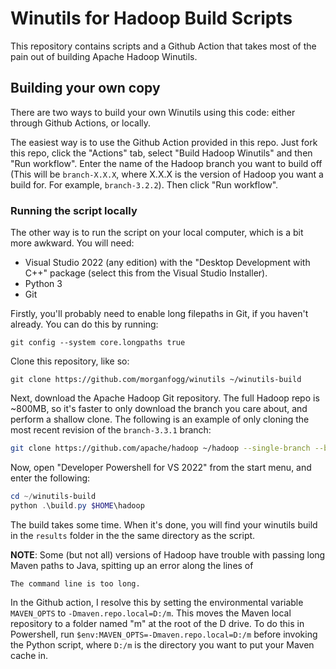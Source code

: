 # Winutils for Hadoop Build Scripts

This repository contains scripts and a Github Action that takes most of the pain out of building 
Apache Hadoop Winutils.

## Building your own copy

There are two ways to build your own Winutils using this code: either through Github Actions, or 
locally.

The easiest way is to use the Github Action provided in this repo. Just fork this repo, click the 
"Actions" tab, select "Build Hadoop Winutils" and then "Run workflow". Enter the name of the Hadoop 
branch you want to build off (This will be `branch-X.X.X`, where X.X.X is the version of Hadoop you 
want a build for. For example, `branch-3.2.2`). Then click "Run workflow".

### Running the script locally

The other way is to run the script on your local computer, which is a bit more awkward. You will need:

- Visual Studio 2022 (any edition) with the "Desktop Development with C++" package (select this from 
  the Visual Studio Installer).
- Python 3
- Git

Firstly, you'll probably need to enable long filepaths in Git, if you haven't already. You can do
this by running:

```
git config --system core.longpaths true
```

Clone this repository, like so:

```
git clone https://github.com/morganfogg/winutils ~/winutils-build
```

Next, download the Apache Hadoop Git repository. The full Hadoop repo is ~800MB, so it's faster to
only download the branch you care about, and perform a shallow clone. The following is an example
of only cloning the most recent revision of the `branch-3.3.1` branch:

```bash
git clone https://github.com/apache/hadoop ~/hadoop --single-branch --branch branch-3.3.1 --depth=1
```

Now, open "Developer Powershell for VS 2022" from the start menu, and enter the following:

```powershell
cd ~/winutils-build
python .\build.py $HOME\hadoop
```

The build takes some time. When it's done, you will find your winutils build in 
the `results` folder in the the same directory as the script.

**NOTE**: Some (but not all) versions of Hadoop have trouble with passing long Maven paths to Java, spitting up an
error along the lines of 

```
The command line is too long.
```

In the Github action, I resolve this by setting the environmental variable `MAVEN_OPTS` to `-Dmaven.repo.local=D:/m`. This moves the Maven local repository to a folder named "m" at the root of the D drive. To do this in Powershell, run `$env:MAVEN_OPTS=-Dmaven.repo.local=D:/m` before invoking the Python script, where `D:/m` is the directory you want to put your Maven cache in.
